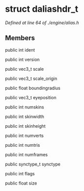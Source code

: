 # struct daliashdr_t

*Defined at line 64 of ./engine/alias.h*

## Members

public int ident

public int version

public vec3_t scale

public vec3_t scale_origin

public float boundingradius

public vec3_t eyeposition

public int numskins

public int skinwidth

public int skinheight

public int numverts

public int numtris

public int numframes

public synctype_t synctype

public int flags

public float size



